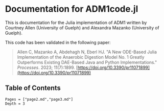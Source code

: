 # Documentation for ADM1code.jl

This is documentation for the Julia implementation of ADM1 written by Courtney Allen (University of Guelph) and Alexandra Mazanko (University of Guelph).

This code has been validated in the following paper:

> Allen C, Mazanko A, Abdehagh N, Eberl HJ. "A New ODE-Based Julia Implementation of the Anaerobic Digestion Model No. 1 Greatly Outperforms Existing DAE-Based Java and Python Implementations." *Processes*. 2023; 11(7):1899. [https://doi.org/10.3390/pr11071899](https://doi.org/10.3390/pr11071899)

## Table of Contents

```@contents
Pages = ["page2.md","page3.md"]
Depth = 3
```
